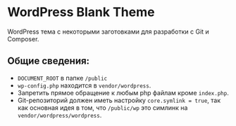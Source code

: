 # WordPress Blank Theme
WordPress тема с некоторыми заготовками для разработки с Git и Composer.

## Общие сведения:
- `DOCUMENT_ROOT` в папке `/public`
- `wp-config.php` находится в `vendor/wordpress`.
- Запретить прямое обращение к любым php файлам кроме `index.php`.
- Git-репозиторий должен иметь настройку `core.symlink = true`, так как основная идея в том, что `/public/wp` это симлинк на `vendor/wordpress/wordpress`.



